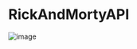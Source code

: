 # RickAndMortyAPI
 
![image](https://user-images.githubusercontent.com/58798329/128421694-fff27053-b4f2-4bae-a845-8ba0f3ea9b6e.png)
